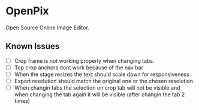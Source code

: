 # OpenPix

Open Source Online Image Editor.

## Known Issues

- [ ] Crop frame is not working properly when changing tabs.
- [ ] Top crop anchors dont work because of the nav bar
- [ ] When the stage resizes the text should scale down for responsiveness
- [ ] Export resolution should match the original one or the chosen resolution
- [ ] When changin tabs the selection on crop tab will not be visible and when changing the tab again it will be visible (after changin the tab 2 times)
